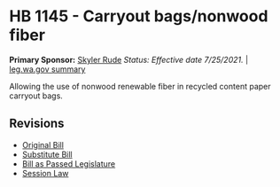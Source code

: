 # HB 1145 - Carryout bags/nonwood fiber
**Primary Sponsor:** [Skyler Rude](/person/leg/rude_sk.md)
*Status: Effective date 7/25/2021.* | [leg.wa.gov summary](https://app.leg.wa.gov/billsummary?BillNumber=1145&Year=2021)

Allowing the use of nonwood renewable fiber in recycled content paper carryout bags.

## Revisions
* [Original Bill](1/)
* [Substitute Bill](S/)
* [Bill as Passed Legislature](S.PL/)
* [Session Law](S.SL/)